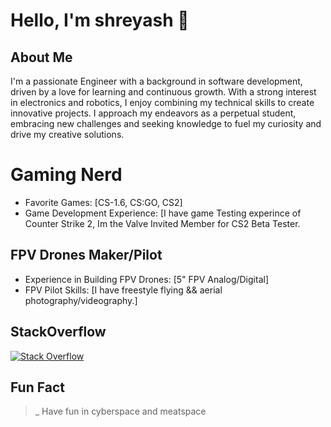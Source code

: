# Hello, I'm shreyash 👋

## About Me
I'm a passionate Engineer with a background in software development, driven by a love for learning and continuous growth. With a strong interest in electronics and robotics, I enjoy combining my technical skills to create innovative projects. I approach my endeavors as a perpetual student, embracing new challenges and seeking knowledge to fuel my curiosity and drive my creative solutions.

# Gaming Nerd

- Favorite Games: [CS-1.6, CS:GO, CS2]
- Game Development Experience: [I have game Testing experince of Counter Strike 2, Im the Valve Invited Member for CS2 Beta Tester.

## FPV Drones Maker/Pilot

- Experience in Building FPV Drones: [5" FPV Analog/Digital]
- FPV Pilot Skills: [I have freestyle flying && aerial photography/videography.]

## StackOverflow
[![Stack Overflow](https://stackoverflow.com/users/flair/10082168.png)](https://stackoverflow.com/users/10082168/jason0011)

## Fun Fact
>_ Have fun in cyberspace and meatspace

